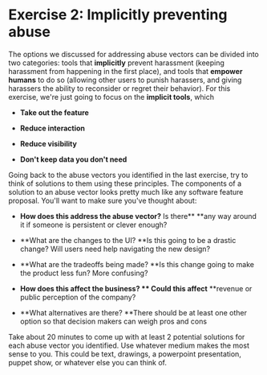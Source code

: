 # Exercise 2: Implicitly preventing abuse

The options we discussed for addressing abuse vectors can be divided into two categories: tools that **implicitly** prevent harassment \(keeping harassment from happening in the first place\), and tools that **empower humans** to do so \(allowing other users to punish harassers, and giving harassers the ability to reconsider or regret their behavior\). For this exercise, we're just going to focus on the **implicit tools**, which

* **Take out the feature**

* **Reduce interaction**

* **Reduce visibility**

* **Don't keep data you don't need**

Going back to the abuse vectors you identified in the last exercise, try to think of solutions to them using these principles. The components of a solution to an abuse vector looks pretty much like any software feature proposal. You'll want to make sure you've thought about:

* **How does this address the abuse vector?** Is there** **any way around it if someone is persistent or clever enough?

* **What are the changes to the UI? **Is this going to be a drastic change? Will users need help navigating the new design?

* **What are the tradeoffs being made? **Is this change going to make the product less fun? More confusing?

* **How does this affect the business? ** Could this affect** **revenue or public perception of the company?

* **What alternatives are there? **There should be at least one other option so that decision makers can weigh pros and cons

Take about 20 minutes to come up with at least 2 potential solutions for each abuse vector you identified. Use whatever medium makes the most sense to you. This could be text, drawings, a powerpoint presentation, puppet show, or whatever else you can think of.

